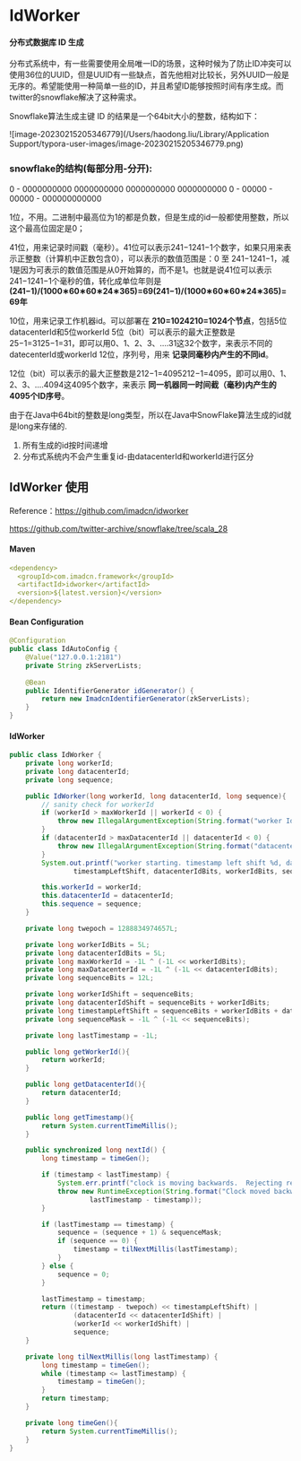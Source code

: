 # IdWorker

#### 分布式数据库 ID 生成

分布式系统中，有一些需要使用全局唯一ID的场景，这种时候为了防止ID冲突可以使用36位的UUID，但是UUID有一些缺点，首先他相对比较长，另外UUID一般是无序的。希望能使用一种简单一些的ID，并且希望ID能够按照时间有序生成。而twitter的snowflake解决了这种需求。

Snowflake算法生成主键 ID 的结果是一个64bit大小的整数，结构如下：

![image-20230215205346779](/Users/haodong.liu/Library/Application Support/typora-user-images/image-20230215205346779.png)

### snowflake的结构(每部分用-分开):

0 - 0000000000 0000000000 0000000000 0000000000 0 - 00000 - 00000 - 000000000000



1位，不用。二进制中最高位为1的都是负数，但是生成的id一般都使用整数，所以这个最高位固定是0；

41位，用来记录时间戳（毫秒）。41位可以表示241−1241−1个数字，如果只用来表示正整数（计算机中正数包含0），可以表示的数值范围是：0 至 241−1241−1，减1是因为可表示的数值范围是从0开始算的，而不是1。也就是说41位可以表示241−1241−1个毫秒的值，转化成单位年则是  **(241−1)/(1000∗60∗60∗24∗365)=69(241−1)/(1000∗60∗60∗24∗365)=69年**

10位，用来记录工作机器id。可以部署在 **210=1024210=1024个节点**，包括5位datacenterId和5位workerId 5位（bit）可以表示的最大正整数是25−1=3125−1=31，即可以用0、1、2、3、....31这32个数字，来表示不同的datecenterId或workerId 12位，序列号，用来 **记录同毫秒内产生的不同id**。

12位（bit）可以表示的最大正整数是212−1=4095212−1=4095，即可以用0、1、2、3、....4094这4095个数字，来表示 **同一机器同一时间截（毫秒)内产生的4095个ID序号**。



由于在Java中64bit的整数是long类型，所以在Java中SnowFlake算法生成的id就是long来存储的.

1. 所有生成的id按时间递增
2. 分布式系统内不会产生重复id-由datacenterId和workerId进行区分



## IdWorker 使用

Reference：https://github.com/imadcn/idworker

https://github.com/twitter-archive/snowflake/tree/scala_28

#### Maven

```yaml
<dependency>
  <groupId>com.imadcn.framework</groupId>
  <artifactId>idworker</artifactId>
  <version>${latest.version}</version>
</dependency>
```

#### Bean Configuration

```java
@Configuration
public class IdAutoConfig {
    @Value("127.0.0.1:2181")
    private String zkServerLists;
  
    @Bean
    public IdentifierGenerator idGenerator() {
        return new ImadcnIdentifierGenerator(zkServerLists);
    }
}
```

#### IdWorker

```java
public class IdWorker {
	private long workerId;
    private long datacenterId;
    private long sequence;

    public IdWorker(long workerId, long datacenterId, long sequence){
        // sanity check for workerId
        if (workerId > maxWorkerId || workerId < 0) {
            throw new IllegalArgumentException(String.format("worker Id can't be greater than %d or less than 0",maxWorkerId));
        }
        if (datacenterId > maxDatacenterId || datacenterId < 0) {
            throw new IllegalArgumentException(String.format("datacenter Id can't be greater than %d or less than 0",maxDatacenterId));
        }
        System.out.printf("worker starting. timestamp left shift %d, datacenter id bits %d, worker id bits %d, sequence bits %d, workerid %d",
                timestampLeftShift, datacenterIdBits, workerIdBits, sequenceBits, workerId);

        this.workerId = workerId;
        this.datacenterId = datacenterId;
        this.sequence = sequence;
    }

    private long twepoch = 1288834974657L;

    private long workerIdBits = 5L;
    private long datacenterIdBits = 5L;
    private long maxWorkerId = -1L ^ (-1L << workerIdBits);
    private long maxDatacenterId = -1L ^ (-1L << datacenterIdBits);
    private long sequenceBits = 12L;

    private long workerIdShift = sequenceBits;
    private long datacenterIdShift = sequenceBits + workerIdBits;
    private long timestampLeftShift = sequenceBits + workerIdBits + datacenterIdBits;
    private long sequenceMask = -1L ^ (-1L << sequenceBits);

    private long lastTimestamp = -1L;

    public long getWorkerId(){
        return workerId;
    }

    public long getDatacenterId(){
        return datacenterId;
    }

    public long getTimestamp(){
        return System.currentTimeMillis();
    }

    public synchronized long nextId() {
        long timestamp = timeGen();

        if (timestamp < lastTimestamp) {
            System.err.printf("clock is moving backwards.  Rejecting requests until %d.", lastTimestamp);
            throw new RuntimeException(String.format("Clock moved backwards.  Refusing to generate id for %d milliseconds",
                    lastTimestamp - timestamp));
        }

        if (lastTimestamp == timestamp) {
            sequence = (sequence + 1) & sequenceMask;
            if (sequence == 0) {
                timestamp = tilNextMillis(lastTimestamp);
            }
        } else {
            sequence = 0;
        }

        lastTimestamp = timestamp;
        return ((timestamp - twepoch) << timestampLeftShift) |
                (datacenterId << datacenterIdShift) |
                (workerId << workerIdShift) |
                sequence;
    }

    private long tilNextMillis(long lastTimestamp) {
        long timestamp = timeGen();
        while (timestamp <= lastTimestamp) {
            timestamp = timeGen();
        }
        return timestamp;
    }

    private long timeGen(){
        return System.currentTimeMillis();
    }
}
```

